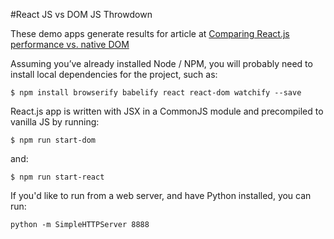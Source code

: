 #React JS vs DOM JS Throwdown
<p>
  These demo apps generate results for article at <a href="https://objectpartners.com/2015/11/03/comparing-react-js-performance-vs-native-dom">Comparing React.js performance vs. native DOM</a>
</p>
<p>Assuming you’ve already installed Node / NPM, you will probably need to install local dependencies for the project, such as:</p>

<pre><code>$ npm install browserify babelify react react-dom watchify --save</code></pre>
   
<p>React.js app is written with JSX in a CommonJS module and precompiled to vanilla JS by running:</p>
<pre><code>$ npm run start-dom</code></pre>
and:
<pre><code>$ npm run start-react</code></pre>

<p>If you'd like to run from a web server, and have Python installed, you can run:</p>
<pre><code>python -m SimpleHTTPServer 8888</code></pre>
